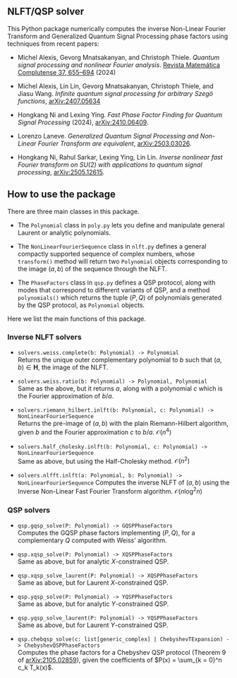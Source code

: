 ## NLFT/QSP solver

This Python package numerically computes the inverse Non-Linear Fourier Transform and Generalized Quantum Signal Processing phase factors using techniques from recent papers:

- Michel Alexis, Gevorg Mnatsakanyan, and Christoph Thiele. *Quantum signal processing
and nonlinear Fourier analysis*. [Revista Matemática Complutense 37, 655–694](https://dx.doi.org/10.1007/s13163-024-00494-5) (2024)

- Michel Alexis, Lin Lin, Gevorg Mnatsakanyan, Christoph Thiele, and Jiasu Wang. *Infinite
quantum signal processing for arbitrary Szegö functions*, [arXiv:2407.05634](https://arxiv.org/abs/2407.05634)

- Hongkang Ni and Lexing Ying. *Fast Phase Factor Finding for Quantum Signal Processing* (2024), [arXiv:2410.06409](https://arxiv.org/abs/2410.06409).

- Lorenzo Laneve. *Generalized Quantum Signal Processing and Non-Linear Fourier Transform are equivalent*, [arXiv:2503.03026](https://arxiv.org/abs/2503.03026).

- Hongkang Ni, Rahul Sarkar, Lexing Ying, Lin Lin. *Inverse nonlinear fast Fourier transform on SU(2) with applications to quantum signal processing*, [arXiv:2505.12615](https://arxiv.org/abs/2505.12615).



## How to use the package

There are three main classes in this package.

- The `Polynomial` class in `poly.py` lets you define and manipulate general Laurent or analytic polynomials.

- The `NonLinearFourierSequence` class in `nlft.py` defines a general compactly supported sequence of complex numbers, whose `transform()` method will return two `Polynomial` objects corresponding to the image $(a, b)$ of the sequence through the NLFT.

- The `PhaseFactors` class in `qsp.py` defines a QSP protocol, along with modes that correspond to different variants of QSP, and a method `polynomials()` which returns the tuple $(P, Q)$ of polynomials generated by the QSP protocol, as `Polynomial` objects.

Here we list the main functions of this package.

### Inverse NLFT solvers

- `solvers.weiss.complete(b: Polynomial) -> Polynomial` \
Returns the unique outer complementary polynomial to $b$ such that $(a, b) \in \mathbf{H}$, the image of the NLFT.

- `solvers.weiss.ratio(b: Polynomial) -> Polynomial, Polynomial`\
Same as the above, but it returns $a$, along with a polynomial $c$ which is the Fourier approximation of $b/a$.

- `solvers.riemann_hilbert.inlft(b: Polynomial, c: Polynomial) -> NonLinearFourierSequence`\
Returns the pre-image of $(a, b)$ with the plain Riemann-Hilbert algorithm, given $b$ and the Fourier approximation $c$ to $b/a$. $\mathcal{O}(n^4)$

- `solvers.half_cholesky.inlft(b: Polynomial, c: Polynomial) -> NonLinearFourierSequence`\
Same as above, but using the Half-Cholesky method. $\mathcal{O}(n^2)$

- `solvers.nlfft.inlft(a: Polynomial, b: Polynomial) -> NonLinearFourierSequence`
Computes the inverse NLFT of $(a, b)$ using the Inverse Non-Linear Fast Fourier Transform algorithm. $\mathcal{O}(n \log^2 n)$

### QSP solvers

- `qsp.gqsp_solve(P: Polynomial) -> GQSPPhaseFactors`\
Computes the GQSP phase factors implementing $(P, Q)$, for a complementary $Q$ computed with Weiss' algorithm.

- `qsp.xqsp_solve(P: Polynomial) -> XQSPPhaseFactors`\
Same as above, but for analytic $X$-constrained QSP.

- `qsp.xqsp_solve_laurent(P: Polynomial) -> XQSPPhaseFactors`\
Same as above, but for Laurent $X$-constrained QSP.

- `qsp.yqsp_solve(P: Polynomial) -> YQSPPhaseFactors`\
Same as above, but for analytic $Y$-constrained QSP.

- `qsp.yqsp_solve_laurent(P: Polynomial) -> YQSPPhaseFactors`\
Same as above, but for Laurent $Y$-constrained QSP.

- `qsp.chebqsp_solve(c: list[generic_complex] | ChebyshevTExpansion) -> ChebyshevQSPPhaseFactors`\
Computes the phase factors for a Chebyshev QSP protocol (Theorem 9 of [arXiv:2105.02859](https://arxiv.org/abs/2105.02859)), given the coefficients of $P(x) = \sum_{k = 0}^n c_k T_k(x)$.
